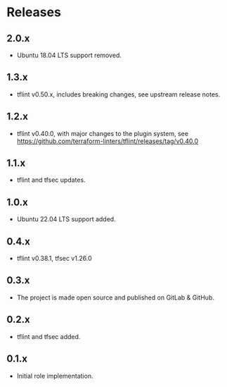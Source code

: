 # Releases

## 2.0.x

- Ubuntu 18.04 LTS support removed.

## 1.3.x

- tflint v0.50.x, includes breaking changes, see upstream release notes.

## 1.2.x

- tflint v0.40.0, with major changes to the plugin system, see https://github.com/terraform-linters/tflint/releases/tag/v0.40.0

## 1.1.x

- tflint and tfsec updates.

## 1.0.x

- Ubuntu 22.04 LTS support added.

## 0.4.x

- tflint v0.38.1, tfsec v1.26.0

## 0.3.x

- The project is made open source and published on GitLab & GitHub.

## 0.2.x

- tflint and tfsec added.

## 0.1.x

- Initial role implementation.
